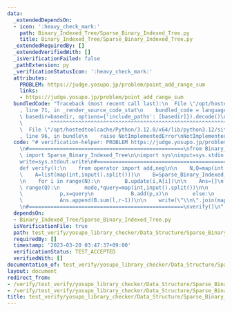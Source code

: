 ```yaml
---
data:
  _extendedDependsOn:
  - icon: ':heavy_check_mark:'
    path: Binary_Indexed_Tree/Sparse_Binary_Indexed_Tree.py
    title: Binary_Indexed_Tree/Sparse_Binary_Indexed_Tree.py
  _extendedRequiredBy: []
  _extendedVerifiedWith: []
  _isVerificationFailed: false
  _pathExtension: py
  _verificationStatusIcon: ':heavy_check_mark:'
  attributes:
    PROBLEM: https://judge.yosupo.jp/problem/point_add_range_sum
    links:
    - https://judge.yosupo.jp/problem/point_add_range_sum
  bundledCode: "Traceback (most recent call last):\n  File \"/opt/hostedtoolcache/Python/3.12.0/x64/lib/python3.12/site-packages/onlinejudge_verify/documentation/build.py\"\
    , line 71, in _render_source_code_stat\n    bundled_code = language.bundle(stat.path,\
    \ basedir=basedir, options={'include_paths': [basedir]}).decode()\n          \
    \         ^^^^^^^^^^^^^^^^^^^^^^^^^^^^^^^^^^^^^^^^^^^^^^^^^^^^^^^^^^^^^^^^^^^^^^^^^^^^^^^^^\n\
    \  File \"/opt/hostedtoolcache/Python/3.12.0/x64/lib/python3.12/site-packages/onlinejudge_verify/languages/python.py\"\
    , line 96, in bundle\n    raise NotImplementedError\nNotImplementedError\n"
  code: "# verification-helper: PROBLEM https://judge.yosupo.jp/problem/point_add_range_sum\n\
    \n#==================================================\nfrom Binary_Indexed_Tree.Sparse_Binary_Indexed_Tree\
    \ import Sparse_Binary_Indexed_Tree\n\nimport sys\ninput=sys.stdin.readline\n\
    write=sys.stdout.write\n#==================================================\n\
    def verify():\n    from operator import add,neg\n\n    N,Q=map(int,input().split())\n\
    \    A=list(map(int,input().split()))\n    B=Sparse_Binary_Indexed_Tree(N,add,0,neg)\n\
    \n    for i in range(N):\n        B.update(i,A[i])\n\n    Ans=[]\n    for q in\
    \ range(Q):\n        mode,*query=map(int,input().split())\n\n        if mode==0:\n\
    \            p,x=query\n            B.add(p,x)\n        else:\n            l,r=query\n\
    \            Ans.append(B.sum(l,r-1))\n\n    write(\"\\n\".join(map(str,Ans)))\n\
    \n#==================================================\nverify()\n"
  dependsOn:
  - Binary_Indexed_Tree/Sparse_Binary_Indexed_Tree.py
  isVerificationFile: true
  path: test_verify/yosupo_library_checker/Data_Structure/Sparse_Binary_Indexed_Tree.test.py
  requiredBy: []
  timestamp: '2023-03-20 03:47:37+09:00'
  verificationStatus: TEST_ACCEPTED
  verifiedWith: []
documentation_of: test_verify/yosupo_library_checker/Data_Structure/Sparse_Binary_Indexed_Tree.test.py
layout: document
redirect_from:
- /verify/test_verify/yosupo_library_checker/Data_Structure/Sparse_Binary_Indexed_Tree.test.py
- /verify/test_verify/yosupo_library_checker/Data_Structure/Sparse_Binary_Indexed_Tree.test.py.html
title: test_verify/yosupo_library_checker/Data_Structure/Sparse_Binary_Indexed_Tree.test.py
---
```

